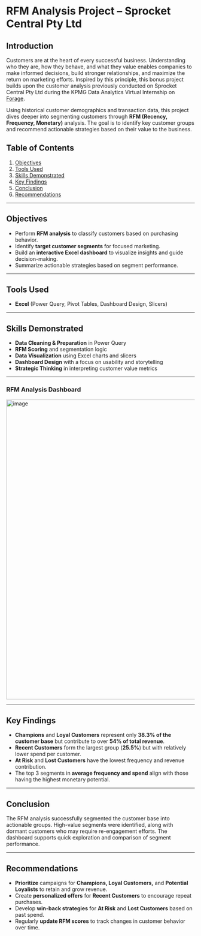 # RFM Analysis Project – Sprocket Central Pty Ltd

## Introduction

Customers are at the heart of every successful business. Understanding who they are, how they behave, and what they value enables companies to make informed decisions, build stronger relationships, and maximize the return on marketing efforts. Inspired by this principle, this bonus project builds upon the customer analysis previously conducted on Sprocket Central Pty Ltd during the KPMG Data Analytics Virtual Internship on [Forage](https://www.theforage.com).

Using historical customer demographics and transaction data, this project dives deeper into segmenting customers through **RFM (Recency, Frequency, Monetary)** analysis. The goal is to identify key customer groups and recommend actionable strategies based on their value to the business.

## Table of Contents

1. [Objectives](#objectives)
2. [Tools Used](#tools-used)
3. [Skills Demonstrated](#skills-demonstrated)
4. [Key Findings](#key-findings)
5. [Conclusion](#conclusion)
6. [Recommendations](#recommendations)

---

## Objectives

* Perform **RFM analysis** to classify customers based on purchasing behavior.
* Identify **target customer segments** for focused marketing.
* Build an **interactive Excel dashboard** to visualize insights and guide decision-making.
* Summarize actionable strategies based on segment performance.

---

##  Tools Used

* **Excel** (Power Query, Pivot Tables, Dashboard Design, Slicers)

---

## Skills Demonstrated

* **Data Cleaning & Preparation** in Power Query
* **RFM Scoring** and segmentation logic
* **Data Visualization** using Excel charts and slicers
* **Dashboard Design** with a focus on usability and storytelling
* **Strategic Thinking** in interpreting customer value metrics

---

### RFM Analysis Dashboard

<img width="900" height="800" alt="image" src="https://github.com/user-attachments/assets/687e810d-f1fe-4d61-a811-faa477b04abb" />

---

## Key Findings

* **Champions** and **Loyal Customers** represent only **38.3% of the customer base** but contribute to over **54% of total revenue**.
* **Recent Customers** form the largest group (**25.5%**) but with relatively lower spend per customer.
* **At Risk** and **Lost Customers** have the lowest frequency and revenue contribution.
* The top 3 segments in **average frequency and spend** align with those having the highest monetary potential.

---

## Conclusion

The RFM analysis successfully segmented the customer base into actionable groups. High-value segments were identified, along with dormant customers who may require re-engagement efforts. The dashboard supports quick exploration and comparison of segment performance.

---

## Recommendations

* **Prioritize** campaigns for **Champions, Loyal Customers,** and **Potential Loyalists** to retain and grow revenue.
* Create **personalized offers** for **Recent Customers** to encourage repeat purchases.
* Develop **win-back strategies** for **At Risk** and **Lost Customers** based on past spend.
* Regularly **update RFM scores** to track changes in customer behavior over time.

